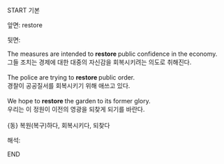START
기본

앞면:
restore


뒷면:
<div>The measures are intended to <b>restore </b>public confidence in the economy. </div><div>그들 조치는 경제에 대한 대중의 자신감을 회복시키려는 의도로 취해진다.</div><div><br></div><div><div>The police are trying to <b>restore </b>public order. </div><div><div>경찰이 공공질서를 회복시키기 위해 애쓰고 있다.</div></div></div><div><br></div><div><div>We hope to <b>restore </b>the garden to its former glory. </div><div><div>우리는 이 정원이 이전의 영광을 되찾게 되기를 바란다.</div></div></div><div><br></div><div>{동} 복원(복구)하다, 회복시키다, 되찾다</div>


해석:

END